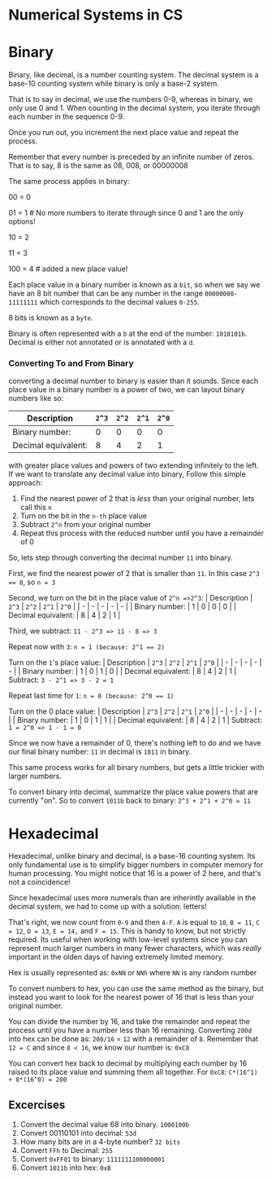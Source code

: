 # Numerical Systems in CS

# Binary
Binary, like decimal, is a number counting system. The decimal system is a base-10 counting system while binary is only a base-2 system.

That is to say in decimal, we use the numbers 0-9, whereas in binary, we only use 0 and 1.
When counting in the decimal system, you iterate through each number in the sequence 0-9. 

Once you run out, you increment the next place value and repeat the process.

Remember that every number is preceded by an infinite number of zeros. That is to say, 8 is the same as 08, 008, or 00000008

The same process applies in binary:

00 = 0

01 = 1 # No more numbers to iterate through since 0 and 1 are the only options! 

10 = 2

11 = 3

100 = 4 # added a new place value!


Each place value in a binary number is known as a `bit`, so when we say we have an 8 bit number that can be any number in the range `00000000-11111111` which corresponds to the decimal values `0-255`. 

8 bits is known as a `byte`.

Binary is often represented with a `b` at the end of the number: `1010101b`. Decimal is either not annotated or is annotated with a `d`.

### Converting To and From Binary
converting a decimal number to binary is easier than it sounds. Since each place value in a binary number is a power of two, we can layout binary numbers like so:

| Description | `2^3` | `2^2` | `2^1` | `2^0` |
| - | - | - | - | - |
| Binary number:      | 0 | 0 | 0 | 0 |
| Decimal equivalent: | 8 | 4 | 2 | 1 |

with greater place values and powers of two extending infinitely to the left.
If we want to translate any decimal value into binary, Follow this simple approach:
1. Find the nearest power of 2 that is *less* than your original number, lets call this `n`
2. Turn on the bit in the `n-th` place value
3. Subtract `2^n` from your original number
4. Repeat this process with the reduced number until you have a remainder of 0

So, lets step through converting the decimal number `11` into binary.

First, we find the nearest power of 2 that is smaller than `11`. In this case `2^3 == 8`, so `n = 3`

Second, we turn on the bit in the place value of `2^n =>2^3`:
| Description | `2^3` | `2^2` | `2^1` | `2^0` |
| - | - | - | - | - |
| Binary number:      | 1 | 0 | 0 | 0 |
| Decimal equivalent: | 8 | 4 | 2 | 1 |

Third, we subtract: `11 - 2^3 => 11 - 8 => 3`

Repeat now with `3`: `n = 1 (because: 2^1 == 2)`

Turn on the `1`'s place value:
| Description | `2^3` | `2^2` | `2^1` | `2^0` |
| - | - | - | - | - |
| Binary number:      | 1 | 0 | 1 | 0 |
| Decimal equivalent: | 8 | 4 | 2 | 1 |
Subtract: `3 - 2^1 => 3 - 2 = 1`

Repeat last time for `1`: `n = 0 (because: 2^0 == 1)`

Turn on the 0 place value:
| Description | `2^3` | `2^2` | `2^1` | `2^0` |
| - | - | - | - | - |
| Binary number:      | 1 | 0 | 1 | 1 |
| Decimal equivalent: | 8 | 4 | 2 | 1 |
Subtract: `1 = 2^0 => 1 - 1 = 0`

Since we now have a remainder of 0, there's nothing left to do and we have our final binary number: `11` in decimal is `1011` in binary.

This same process works for all binary numbers, but gets a little trickier with larger numbers.


To convert binary into decimal, summarize the place value powers that are currently "on". So to convert `1011b` back to binary: `2^3 + 2^1 + 2^0 = 11`

# Hexadecimal
Hexadecimal, unlike binary and decimal, is a base-16 counting system. Its only fundamental use is to simplify bigger numbers in computer memory for human processing. You might notice that 16 is a power of 2 here, and that's not a coincidence!

Since hexadecimal uses more numerals than are inherintly available in the decimal system, we had to come up with a solution: letters!

That's right, we now count from `0-9` and then `A-F`. `A` is equal to `10`, `B = 11`, `C = 12`, `D = 13`, `E = 14,` and `F = 15`.
This is handy to know, but not strictly required. Its useful when working with low-level systems since you can represent much larger numbers in many fewer characters, which was *really* important in the olden days of having extremely limited memory.

Hex is usually represented as: `0xNN` or `NNh` where `NN` is any random number

To convert numbers to hex, you can use the same method as the binary, but instead you want to look for the nearest power of 16 that is less than your original number.

You can divide the number by 16, and take the remainder and repeat the process until you have a number less than 16 remaining.
Converting `200d` into hex can be done as: `200/16` = `12` with a remainder of `8`. Remember that `12 = C` and since `8 < 16`, we know our number is: `0xC8`

You can convert hex back to decimal by multiplying each number by 16 raised to its place value and summing them all together. For `0xC8`: `C*(16^1) + 8*(16^0) = 200`

## Excercises 
1. Convert the decimal value 68 into binary. `1000100b`
2. Convert 00110101 into decimal: `53d`
3. How many bits are in a 4-byte number? `32 bits`
4. Convert `FFh` to Decimal: `255`
5. Convert `0xFF01` to binary: `1111111100000001`
6. Convert `1011b` into hex: `0xB`